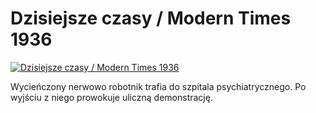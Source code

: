 Dzisiejsze czasy / Modern Times 1936 
=============
[![Dzisiejsze czasy / Modern Times 1936 ](http://vidos.pl/images/player.gif)](http://vidos.pl/dzisiejsze-czasy-modern-times-1936)

 Wycieńczony nerwowo robotnik trafia do szpitala psychiatrycznego. Po wyjściu z niego prowokuje uliczną demonstrację.
